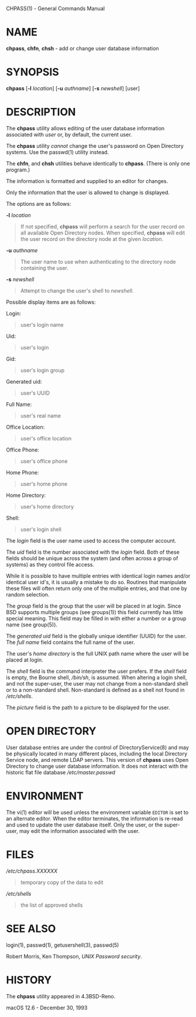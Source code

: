 CHPASS(1) - General Commands Manual

# NAME

**chpass**,
**chfn**,
**chsh** - add or change user database information

# SYNOPSIS

**chpass**
\[**-l**&nbsp;*location*]
\[**-u**&nbsp;*authname*]
\[**-s**&nbsp;*newshell*]
\[user]

# DESCRIPTION

The
**chpass**
utility
allows editing of the user database information associated
with
*user*
or, by default, the current user.

The
**chpass**
utility
*cannot*
change the user's password on Open Directory systems.
Use the
passwd(1)
utility instead.

The
**chfn**,
and
**chsh**
utilities behave identically to
**chpass**.
(There is only one program.)

The information is formatted and supplied to an editor for changes.

Only the information that the user is allowed to change is displayed.

The options are as follows:

**-l** *location*

> If not specified,
> **chpass**
> will perform a search for the user record on all available
> Open Directory nodes.
> When specified,
> **chpass**
> will edit the user record on the directory node at the given
> *location*.

**-u** *authname*

> The user name to use when authenticating to the directory node containing the
> user.

**-s** *newshell*

> Attempt to change the user's shell to
> *newshell*.

Possible display items are as follows:

Login:

> user's login name

Uid:

> user's login

Gid:

> user's login group

Generated uid:

> user's UUID

Full Name:

> user's real name

Office Location:

> user's office location

Office Phone:

> user's office phone

Home Phone:

> user's home phone

Home Directory:

> user's home directory

Shell:

> user's login shell

The
*login*
field is the user name used to access the computer account.

The
*uid*
field is the number associated with the
*login*
field.
Both of these fields should be unique across the system (and often
across a group of systems) as they control file access.

While it is possible to have multiple entries with identical login names
and/or identical user id's, it is usually a mistake to do so.
Routines
that manipulate these files will often return only one of the multiple
entries, and that one by random selection.

The
*group*
field is the group that the user will be placed in at login.
Since
BSD
supports multiple groups (see
groups(1))
this field currently has little special meaning.
This field may be filled in with either a number or a group name (see
group(5)).

The
*generated uid*
field is the globally unique identifier (UUID) for the user.
The
*full name*
field contains the full name of the user.

The user's
*home directory*
is the full
UNIX
path name where the user
will be placed at login.

The
*shell*
field is the command interpreter the user prefers.
If the
*shell*
field is empty, the Bourne shell,
*/bin/sh*,
is assumed.
When altering a login shell, and not the super-user, the user
may not change from a non-standard shell or to a non-standard
shell.
Non-standard is defined as a shell not found in
*/etc/shells*.

The
*picture*
field is the path to a picture to be displayed for the user.

# OPEN DIRECTORY

User database entries are under the control of
DirectoryService(8)
and may be physically located in many different places,
including the local Directory Service node,
and remote LDAP servers.
This version of
**chpass**
uses Open Directory to change user database information.
It does not interact with the historic flat file
database
*/etc/master.passwd*

# ENVIRONMENT

The
vi(1)
editor will be used unless the environment variable
`EDITOR`
is set to
an alternate editor.
When the editor terminates, the information is re-read and used to
update the user database itself.
Only the user, or the super-user, may edit the information associated
with the user.

# FILES

*/etc/chpass.XXXXXX*

> temporary copy of the data to edit

*/etc/shells*

> the list of approved shells

# SEE ALSO

login(1),
passwd(1),
getusershell(3),
passwd(5)

Robert Morris,
Ken Thompson,
*UNIX Password security*.

# HISTORY

The
**chpass**
utility appeared in
4\.3BSD-Reno.

macOS 12.6 - December 30, 1993

